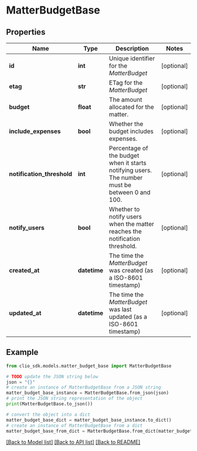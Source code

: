 # MatterBudgetBase


## Properties

Name | Type | Description | Notes
------------ | ------------- | ------------- | -------------
**id** | **int** | Unique identifier for the *MatterBudget* | [optional] 
**etag** | **str** | ETag for the *MatterBudget* | [optional] 
**budget** | **float** | The amount allocated for the matter. | [optional] 
**include_expenses** | **bool** | Whether the budget includes expenses. | [optional] 
**notification_threshold** | **int** | Percentage of the budget when it starts notifying users. The number must be between 0 and 100. | [optional] 
**notify_users** | **bool** | Whether to notify users when the matter reaches the notification threshold. | [optional] 
**created_at** | **datetime** | The time the *MatterBudget* was created (as a ISO-8601 timestamp) | [optional] 
**updated_at** | **datetime** | The time the *MatterBudget* was last updated (as a ISO-8601 timestamp) | [optional] 

## Example

```python
from clio_sdk.models.matter_budget_base import MatterBudgetBase

# TODO update the JSON string below
json = "{}"
# create an instance of MatterBudgetBase from a JSON string
matter_budget_base_instance = MatterBudgetBase.from_json(json)
# print the JSON string representation of the object
print(MatterBudgetBase.to_json())

# convert the object into a dict
matter_budget_base_dict = matter_budget_base_instance.to_dict()
# create an instance of MatterBudgetBase from a dict
matter_budget_base_from_dict = MatterBudgetBase.from_dict(matter_budget_base_dict)
```
[[Back to Model list]](../README.md#documentation-for-models) [[Back to API list]](../README.md#documentation-for-api-endpoints) [[Back to README]](../README.md)


